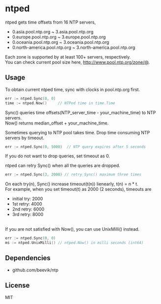 ntped
=====
ntped gets time offsets from 16 NTP servers,
* 0.asia.pool.ntp.org ~ 3.asia.pool.ntp.org
* 0.europe.pool.ntp.org ~ 3.europe.pool.ntp.org
* 0.oceania.pool.ntp.org ~ 3.oceania.pool.ntp.org
* 0.north-america.pool.ntp.org ~ 3.north-america.pool.ntp.org

Each zone is supported by at least 100+ servers, respectively.<br>
You can check current pool size here, http://www.pool.ntp.org/zone/@.

Usage
----
To obtain current ntped time, sync with clocks in pool.ntp.org first.
```go
err := ntped.Sync(0, 0)
time := ntped.Now()     // NTPed time in time.Time
```
Sync() queries time offsets(NTP_server_time - your_machine_time) to NTP servers.<br>
Now() returns median_offset + your_machine_time.

Sometimes querying to NTP pool takes time. Drop time consuming NTP servers by timeout.
```go
err := ntped.Sync(0, 5000)  // NTP query expires after 5 seconds
```
If you do not want to drop queries, set timeout as 0.

ntped can retry Sync() when all the queries are dropped.
```go
err := ntped.Sync(3, 2000) // retry Sync() maximum three times
```
On each try(n), Sync() increase timeout(t(n)) lienearly, t(n) = n * t.<br>
For example, when you set timeout(t) as 2000 (2 seconds), timeouts are
* initial try: 2000
* 1st retry:   4000
* 2nd retry:   6000
* 3rd retry:   8000

<br>
If you are not satisfied with Now(), you can use UnixMilli() instead.

```go
err := ntped.Sync(0, 0)
ms := ntped.UnixMilli() // ntped.Now() in milli seconds (int64)
```

Dependencies
-----
* github.com/beevik/ntp

License
----
MIT
